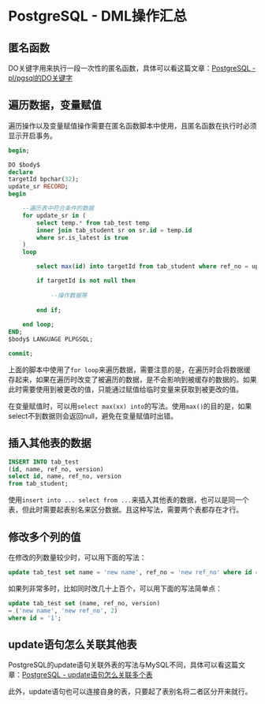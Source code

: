 # PostgreSQL - DML操作汇总

## 匿名函数

DO关键字用来执行一段一次性的匿名函数，具体可以看这篇文章：[PostgreSQL - pl/pgsql的DO关键字](/posts/d98f1635.html/)

## 遍历数据，变量赋值

遍历操作以及变量赋值操作需要在匿名函数脚本中使用，且匿名函数在执行时必须显示开启事务。

<!--more-->

```sql
begin;

DO $body$
declare
targetId bpchar(32);
update_sr RECORD;
begin

    --遍历表中符合条件的数据
	for update_sr in (
        select temp.* from tab_test temp
        inner join tab_student sr on sr.id = temp.id
        where sr.is_latest is true
	)
	loop

        select max(id) into targetId from tab_student where ref_no = update_sr.ref_no;

        if targetId is not null then
        
            --操作数据等
        
        end if;
        
    end loop;
END;
$body$ LANGUAGE PLPGSQL;

commit;
```

上面的脚本中使用了`for loop`来遍历数据，需要注意的是，在遍历时会将数据缓存起来，如果在遍历时改变了被遍历的数据，是不会影响到被缓存的数据的。如果此时需要使用到被更改的值，只能通过赋值给临时变量来获取到被更改的值。

在变量赋值时，可以用`select max(xx) into`的写法。使用`max()`的目的是，如果select不到数据则会返回null，避免在变量赋值时出错。

## 插入其他表的数据

```sql
INSERT INTO tab_test
(id, name, ref_no, version)
select id, name, ref_no, version
from tab_student;
```

使用`insert into ... select from ...`来插入其他表的数据，也可以是同一个表，但此时需要起表别名来区分数据。且这种写法，需要两个表都存在才行。

## 修改多个列的值

在修改的列数量较少时，可以用下面的写法：

```sql
update tab_test set name = 'new name', ref_no = 'new ref_no' where id = '1';
```

如果列非常多时，比如同时改几十上百个，可以用下面的写法简单点：

```sql
update tab_test set (name, ref_no, version)
= ('new name', 'new ref_no', 2)
where id = '1';
```

## update语句怎么关联其他表

PostgreSQL的update语句关联外表的写法与MySQL不同，具体可以看这篇文章：[PostgreSQL - update语句怎么关联多个表](/posts/8423a9d4.html/)

此外，update语句也可以连接自身的表，只要起了表别名将二者区分开来就行。